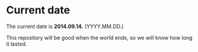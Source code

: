 # Current date

The current date is **2014.09.14.** (YYYY.MM.DD.)

This repository will be good when the world ends, so we will know how long it lasted.